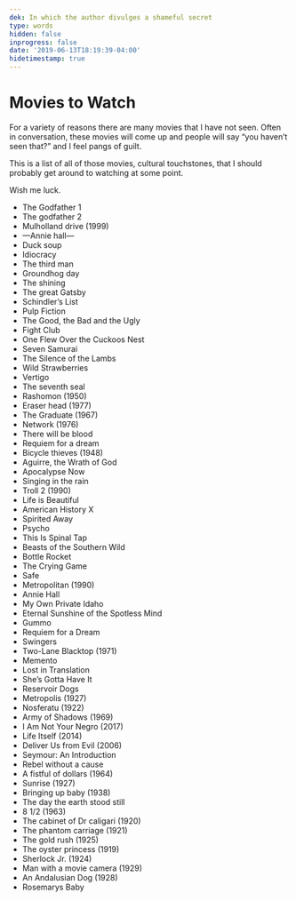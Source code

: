 ```yaml
---
dek: In which the author divulges a shameful secret
type: words
hidden: false
inprogress: false
date: '2019-06-13T18:19:39-04:00'
hidetimestamp: true
---
```


# Movies to Watch

For a variety of reasons there are many movies that I have not seen. Often in conversation, these movies will come up and people will say “you haven’t seen that?” and I feel pangs of guilt. 

This is a list of all of those movies, cultural touchstones, that I should probably get around to watching at some point. 

Wish me luck.

- The Godfather 1
- The godfather 2
- Mulholland drive (1999)
- —Annie hall—
- Duck soup
- Idiocracy
- The third man
- Groundhog day
- The shining
- The great Gatsby 
- Schindler’s List
- Pulp Fiction
- The Good, the Bad and the Ugly
- Fight Club
- One Flew Over the Cuckoos Nest
- Seven Samurai
- The Silence of the Lambs
- Wild Strawberries 
- Vertigo 
- The seventh seal
- Rashomon (1950)
- Eraser head (1977)
- The Graduate (1967)
- Network (1976)
- There will be blood 
- Requiem for a dream 
- Bicycle thieves (1948)
- Aguirre, the Wrath of God 
- Apocalypse Now
- Singing in the rain
- Troll 2 (1990)
- Life is Beautiful
- American History X
- Spirited Away
- Psycho
- This Is Spinal Tap
- Beasts of the Southern Wild
- Bottle Rocket
- The Crying Game
- Safe
- Metropolitan (1990)
- Annie Hall
- My Own Private Idaho
- Eternal Sunshine of the Spotless Mind
- Gummo
- Requiem for a Dream
- Swingers
- Two-Lane Blacktop (1971)
- Memento
- Lost in Translation
- She’s Gotta Have It
- Reservoir Dogs
- Metropolis (1927)
- Nosferatu (1922)
- Army of Shadows (1969)
- I Am Not Your Negro (2017)
- Life Itself (2014)
- Deliver Us from Evil (2006)
- Seymour: An Introduction
- Rebel without a cause 
- A fistful of dollars (1964)
- Sunrise (1927)
- Bringing up baby (1938)
- The day the earth stood still
- 8 1/2 (1963)
- The cabinet of Dr caligari (1920)
- The phantom carriage (1921)
- The gold rush (1925)
- The oyster princess (1919)
- Sherlock Jr. (1924)
- Man with a movie camera (1929)
- An Andalusian Dog (1928)
- Rosemarys Baby
